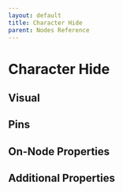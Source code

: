 ```yaml
---
layout: default
title: Character Hide
parent: Nodes Reference
---
```

# Character Hide

## Visual

## Pins

## On-Node Properties

## Additional Properties